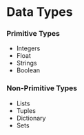 # Data Types
### Primitive Types
- Integers
- Float
- Strings
- Boolean
### Non-Primitive Types
- Lists
- Tuples
- Dictionary
- Sets
